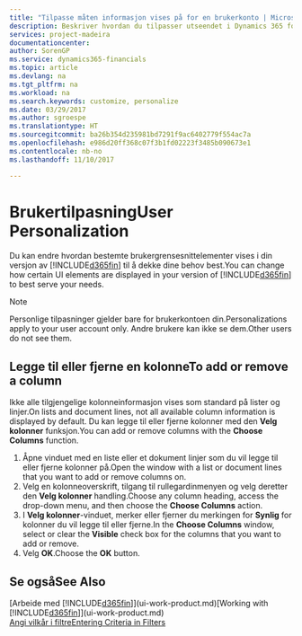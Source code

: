 ```yaml
---
title: "Tilpasse måten informasjon vises på for en brukerkonto | Microsoft-dokumentasjon"
description: Beskriver hvordan du tilpasser utseendet i Dynamics 365 for brukerkontoen din.
services: project-madeira
documentationcenter: 
author: SorenGP
ms.service: dynamics365-financials
ms.topic: article
ms.devlang: na
ms.tgt_pltfrm: na
ms.workload: na
ms.search.keywords: customize, personalize
ms.date: 03/29/2017
ms.author: sgroespe
ms.translationtype: HT
ms.sourcegitcommit: ba26b354d235981bd7291f9ac6402779f554ac7a
ms.openlocfilehash: e986d20ff368c07f3b1fd02223f3485b090673e1
ms.contentlocale: nb-no
ms.lasthandoff: 11/10/2017

---
```

# <a name="user-personalization"></a><span data-ttu-id="f65c3-103">Brukertilpasning</span><span class="sxs-lookup"><span data-stu-id="f65c3-103">User Personalization</span></span>
<span data-ttu-id="f65c3-104">Du kan endre hvordan bestemte brukergrensesnittelementer vises i din versjon av [!INCLUDE[d365fin](includes/d365fin_md.md)] til å dekke dine behov best.</span><span class="sxs-lookup"><span data-stu-id="f65c3-104">You can change how certain UI elements are displayed in your version of [!INCLUDE[d365fin](includes/d365fin_md.md)] to best serve your needs.</span></span>

> [!NOTE]  
>   <span data-ttu-id="f65c3-105">Personlige tilpasninger gjelder bare for brukerkontoen din.</span><span class="sxs-lookup"><span data-stu-id="f65c3-105">Personalizations apply to your user account only.</span></span> <span data-ttu-id="f65c3-106">Andre brukere kan ikke se dem.</span><span class="sxs-lookup"><span data-stu-id="f65c3-106">Other users do not see them.</span></span>

## <a name="to-add-or-remove-a-column"></a><span data-ttu-id="f65c3-107">Legge til eller fjerne en kolonne</span><span class="sxs-lookup"><span data-stu-id="f65c3-107">To add or remove a column</span></span>
<span data-ttu-id="f65c3-108">Ikke alle tilgjengelige kolonneinformasjon vises som standard på lister og linjer.</span><span class="sxs-lookup"><span data-stu-id="f65c3-108">On lists and document lines, not all available column information is displayed by default.</span></span> <span data-ttu-id="f65c3-109">Du kan legge til eller fjerne kolonner med den **Velg kolonner** funksjon.</span><span class="sxs-lookup"><span data-stu-id="f65c3-109">You can add or remove columns with the **Choose Columns** function.</span></span>

1. <span data-ttu-id="f65c3-110">Åpne vinduet med en liste eller et dokument linjer som du vil legge til eller fjerne kolonner på.</span><span class="sxs-lookup"><span data-stu-id="f65c3-110">Open the window with a list or document lines that you want to add or remove columns on.</span></span>
2. <span data-ttu-id="f65c3-111">Velg en kolonneoverskrift, tilgang til rullegardinmenyen og velg deretter den **Velg kolonner** handling.</span><span class="sxs-lookup"><span data-stu-id="f65c3-111">Choose any column heading, access the drop-down menu, and then choose the **Choose Columns** action.</span></span>
3. <span data-ttu-id="f65c3-112">I **Velg kolonner**-vinduet, merker eller fjerner du merkingen for **Synlig** for kolonner du vil legge til eller fjerne.</span><span class="sxs-lookup"><span data-stu-id="f65c3-112">In the **Choose Columns** window, select or clear the **Visible** check box for the columns that you want to add or remove.</span></span>
4. <span data-ttu-id="f65c3-113">Velg **OK**.</span><span class="sxs-lookup"><span data-stu-id="f65c3-113">Choose the **OK** button.</span></span>

## <a name="see-also"></a><span data-ttu-id="f65c3-114">Se også</span><span class="sxs-lookup"><span data-stu-id="f65c3-114">See Also</span></span>
<span data-ttu-id="f65c3-115">[Arbeide med [!INCLUDE[d365fin](includes/d365fin_md.md)]](ui-work-product.md)</span><span class="sxs-lookup"><span data-stu-id="f65c3-115">[Working with [!INCLUDE[d365fin](includes/d365fin_md.md)]](ui-work-product.md)</span></span>  
[<span data-ttu-id="f65c3-116">Angi vilkår i filtre</span><span class="sxs-lookup"><span data-stu-id="f65c3-116">Entering Criteria in Filters</span></span>](ui-enter-criteria-filters.md)

